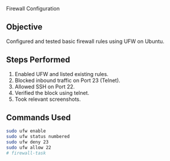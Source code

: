 Firewall Configuration

## Objective
Configured and tested basic firewall rules using UFW on Ubuntu.

## Steps Performed
1. Enabled UFW and listed existing rules.
2. Blocked inbound traffic on Port 23 (Telnet).
3. Allowed SSH on Port 22.
4. Verified the block using telnet.
5. Took relevant screenshots.
   
## Commands Used
```bash
sudo ufw enable
sudo ufw status numbered
sudo ufw deny 23
sudo ufw allow 22
# firewall-task
